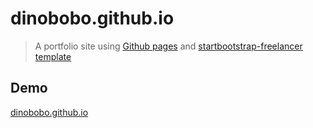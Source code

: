 # dinobobo.github.io
> A portfolio site using [Github pages](https://pages.github.com/) and [startbootstrap-freelancer template](https://startbootstrap.com/theme/freelancer)
## Demo
[dinobobo.github.io](https://dinobobo.github.io/)

